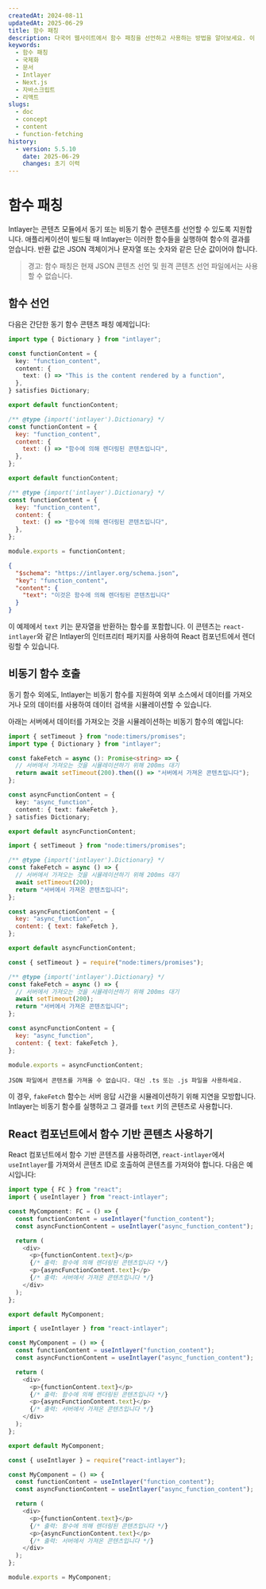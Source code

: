 ```yaml
---
createdAt: 2024-08-11
updatedAt: 2025-06-29
title: 함수 패칭
description: 다국어 웹사이트에서 함수 패칭을 선언하고 사용하는 방법을 알아보세요. 이 온라인 문서의 단계를 따라 몇 분 만에 프로젝트를 설정할 수 있습니다.
keywords:
  - 함수 패칭
  - 국제화
  - 문서
  - Intlayer
  - Next.js
  - 자바스크립트
  - 리액트
slugs:
  - doc
  - concept
  - content
  - function-fetching
history:
  - version: 5.5.10
    date: 2025-06-29
    changes: 초기 이력
---
```


# 함수 패칭

Intlayer는 콘텐츠 모듈에서 동기 또는 비동기 함수 콘텐츠를 선언할 수 있도록 지원합니다. 애플리케이션이 빌드될 때 Intlayer는 이러한 함수들을 실행하여 함수의 결과를 얻습니다. 반환 값은 JSON 객체이거나 문자열 또는 숫자와 같은 단순 값이어야 합니다.

> 경고: 함수 패칭은 현재 JSON 콘텐츠 선언 및 원격 콘텐츠 선언 파일에서는 사용할 수 없습니다.

## 함수 선언

다음은 간단한 동기 함수 콘텐츠 패칭 예제입니다:

```typescript fileName="**/*.content.ts" contentDeclarationFormat="typescript"
import type { Dictionary } from "intlayer";

const functionContent = {
  key: "function_content",
  content: {
    text: () => "This is the content rendered by a function",
  },
} satisfies Dictionary;

export default functionContent;
```

```javascript fileName="**/*.content.mjs" contentDeclarationFormat="esm"
/** @type {import('intlayer').Dictionary} */
const functionContent = {
  key: "function_content",
  content: {
    text: () => "함수에 의해 렌더링된 콘텐츠입니다",
  },
};

export default functionContent;
```

```javascript fileName="**/*.content.cjs" contentDeclarationFormat="commonjs"
/** @type {import('intlayer').Dictionary} */
const functionContent = {
  key: "function_content",
  content: {
    text: () => "함수에 의해 렌더링된 콘텐츠입니다",
  },
};

module.exports = functionContent;
```

```json fileName="**/*.content.json" contentDeclarationFormat="json"
{
  "$schema": "https://intlayer.org/schema.json",
  "key": "function_content",
  "content": {
    "text": "이것은 함수에 의해 렌더링된 콘텐츠입니다"
  }
}
```

이 예제에서 `text` 키는 문자열을 반환하는 함수를 포함합니다. 이 콘텐츠는 `react-intlayer`와 같은 Intlayer의 인터프리터 패키지를 사용하여 React 컴포넌트에서 렌더링할 수 있습니다.

## 비동기 함수 호출

동기 함수 외에도, Intlayer는 비동기 함수를 지원하여 외부 소스에서 데이터를 가져오거나 모의 데이터를 사용하여 데이터 검색을 시뮬레이션할 수 있습니다.

아래는 서버에서 데이터를 가져오는 것을 시뮬레이션하는 비동기 함수의 예입니다:

```typescript fileName="**/*.content.ts" contentDeclarationFormat="typescript"
import { setTimeout } from "node:timers/promises";
import type { Dictionary } from "intlayer";

const fakeFetch = async (): Promise<string> => {
  // 서버에서 가져오는 것을 시뮬레이션하기 위해 200ms 대기
  return await setTimeout(200).then(() => "서버에서 가져온 콘텐츠입니다");
};

const asyncFunctionContent = {
  key: "async_function",
  content: { text: fakeFetch },
} satisfies Dictionary;

export default asyncFunctionContent;
```

```javascript fileName="**/*.content.mjs" contentDeclarationFormat="esm"
import { setTimeout } from "node:timers/promises";

/** @type {import('intlayer').Dictionary} */
const fakeFetch = async () => {
  // 서버에서 가져오는 것을 시뮬레이션하기 위해 200ms 대기
  await setTimeout(200);
  return "서버에서 가져온 콘텐츠입니다";
};

const asyncFunctionContent = {
  key: "async_function",
  content: { text: fakeFetch },
};

export default asyncFunctionContent;
```

```javascript fileName="**/*.content.cjs" contentDeclarationFormat="commonjs"
const { setTimeout } = require("node:timers/promises");

/** @type {import('intlayer').Dictionary} */
const fakeFetch = async () => {
  // 서버에서 가져오는 것을 시뮬레이션하기 위해 200ms 대기
  await setTimeout(200);
  return "서버에서 가져온 콘텐츠입니다";
};

const asyncFunctionContent = {
  key: "async_function",
  content: { text: fakeFetch },
};

module.exports = asyncFunctionContent;
```

```plaintext fileName="**/*.content.json" contentDeclarationFormat="json"
JSON 파일에서 콘텐츠를 가져올 수 없습니다. 대신 .ts 또는 .js 파일을 사용하세요.
```

이 경우, `fakeFetch` 함수는 서버 응답 시간을 시뮬레이션하기 위해 지연을 모방합니다. Intlayer는 비동기 함수를 실행하고 그 결과를 `text` 키의 콘텐츠로 사용합니다.

## React 컴포넌트에서 함수 기반 콘텐츠 사용하기

React 컴포넌트에서 함수 기반 콘텐츠를 사용하려면, `react-intlayer`에서 `useIntlayer`를 가져와서 콘텐츠 ID로 호출하여 콘텐츠를 가져와야 합니다. 다음은 예시입니다:

```typescript fileName="**/*.jsx" codeFormat="typescript"
import type { FC } from "react";
import { useIntlayer } from "react-intlayer";

const MyComponent: FC = () => {
  const functionContent = useIntlayer("function_content");
  const asyncFunctionContent = useIntlayer("async_function_content");

  return (
    <div>
      <p>{functionContent.text}</p>
      {/* 출력: 함수에 의해 렌더링된 콘텐츠입니다 */}
      <p>{asyncFunctionContent.text}</p>
      {/* 출력: 서버에서 가져온 콘텐츠입니다 */}
    </div>
  );
};

export default MyComponent;
```

```javascript fileName="**/*.mjx" codeFormat="esm"
import { useIntlayer } from "react-intlayer";

const MyComponent = () => {
  const functionContent = useIntlayer("function_content");
  const asyncFunctionContent = useIntlayer("async_function_content");

  return (
    <div>
      <p>{functionContent.text}</p>
      {/* 출력: 함수에 의해 렌더링된 콘텐츠입니다 */}
      <p>{asyncFunctionContent.text}</p>
      {/* 출력: 서버에서 가져온 콘텐츠입니다 */}
    </div>
  );
};

export default MyComponent;
```

```javascript fileName="**/*.cjs" codeFormat="commonjs"
const { useIntlayer } = require("react-intlayer");

const MyComponent = () => {
  const functionContent = useIntlayer("function_content");
  const asyncFunctionContent = useIntlayer("async_function_content");

  return (
    <div>
      <p>{functionContent.text}</p>
      {/* 출력: 함수에 의해 렌더링된 콘텐츠입니다 */}
      <p>{asyncFunctionContent.text}</p>
      {/* 출력: 서버에서 가져온 콘텐츠입니다 */}
    </div>
  );
};

module.exports = MyComponent;
```

